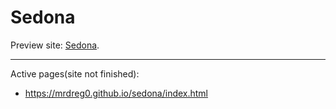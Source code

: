 # Sedona

Preview site: [Sedona](https://mrdreg0.github.io/sedona).

---

Active pages(site not finished):
* https://mrdreg0.github.io/sedona/index.html
